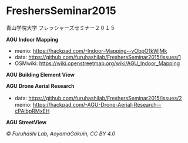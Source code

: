 # FreshersSeminar2015
青山学院大学 フレッシャーズセミナー２０１５

**AGU Indoor Mapping**

* memo: https://hackpad.com/-Indoor-Mapping--vObpO1kWjMk
* data: https://github.com/furuhashilab/FreshersSeminar2015/issues/1
* OSMwiki: https://wiki.openstreetmap.org/wiki/AGU_Indoor_Mapping


**AGU Building Element View**


**AGU Drone Aerial Research**

* data: https://github.com/furuhashilab/FreshersSeminar2015/issues/2
　memo: https://hackpad.com/-AGU-Drone-Aerial-Research--cPAibpRMxEH

**AGU StreetView**


*© Furuhashi Lab, AoyamaGakuin, CC BY 4.0*

